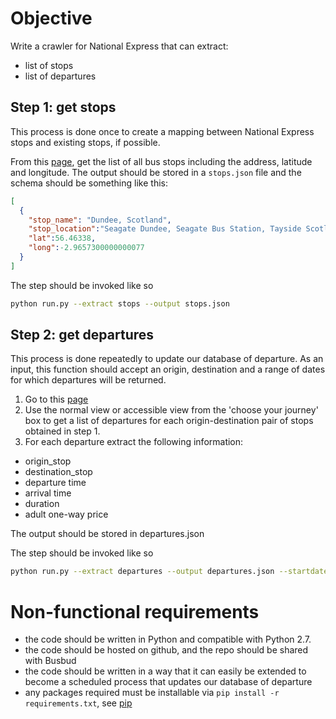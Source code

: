 # Objective

Write a crawler for National Express that can extract:
* list of stops
* list of departures

## Step 1: get stops

This process is done once to create a mapping between National Express stops and existing stops, if possible.

From this [page](http://coach.nationalexpress.com/nxbooking/stop-finder), get the list of all bus stops including the
address, latitude and longitude.  The output should be stored in a `stops.json` file and the schema should be something
like this:

```json
[
  {
    "stop_name": "Dundee, Scotland",
    "stop_location":"Seagate Dundee, Seagate Bus Station, Tayside Scotland",
    "lat":56.46338,
    "long":-2.9657300000000077
  }
]
```

The step should be invoked like so

```sh
python run.py --extract stops --output stops.json
```

## Step 2: get departures

This process is done repeatedly to update our database of departure.  As an input, this function should accept an origin,
 destination and a range of dates for which departures will be returned.

1. Go to this [page](http://www.nationalexpress.com/)
1. Use the normal view or accessible view from the 'choose your journey' box to get a list of departures for each
origin-destination pair of stops obtained in step 1.
1. For each departure extract the following information:

* origin_stop
* destination_stop
* departure time
* arrival time
* duration
* adult one-way price

The output should be stored in departures.json

The step should be invoked like so

```sh
python run.py --extract departures --output departures.json --startdate 2013-11-13 --enddate 2013-11-20
```


# Non-functional requirements

* the code should be written in Python and compatible with Python 2.7.
* the code should be hosted on github, and the repo should be shared with Busbud
* the code should be written in a way that it can easily be extended to become a scheduled process that updates our
database of departure
* any packages required must be installable via `pip install -r requirements.txt`, see [pip](http://www.pip-installer.org/en/latest/)
